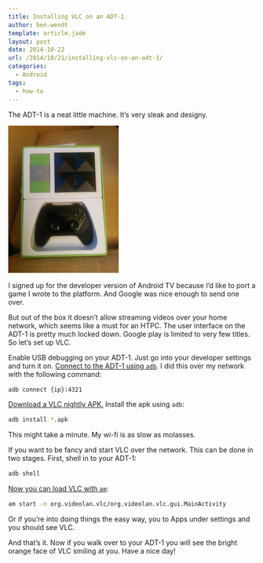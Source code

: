```yaml
---
title: Installing VLC on an ADT-1
author: ben-wendt
template: article.jade
layout: post
date: 2014-10-22
url: /2014/10/21/installing-vlc-on-an-adt-1/
categories:
  - Android
tags:
  - how-to
---
```

The ADT-1 is a neat little machine. It&#8217;s very sleak and designy.

<span class="more"></span>

![adt-1 in box](adt-1.jpg)


I signed up for the developer version of Android TV because I&#8217;d like to port a game I wrote to the platform. And Google was nice enough to send one over.

But out of the box it doesn&#8217;t allow streaming videos over your home network, which seems like a must for an HTPC. The user interface on the ADT-1 is pretty much locked down. Google play is limited to very few titles. So let&#8217;s set up VLC.

Enable USB debugging on your ADT-1. Just go into your developer settings and turn it on.
[Connect to the ADT-1 using `adb`][1]. I did this over my network with the following command: 
```bash
adb connect {ip}:4321
```

[Download a VLC nightly APK.][2]
Install the apk using `adb`: 
```bash
adb install *.apk
```
    
This might take a minute. My wi-fi is as slow as molasses.</li> 
    
If you want to be fancy and start VLC over the network. This can be done in two stages. First, shell in to your ADT-1: 

```bash
adb shell
```
        
[Now you can load VLC with `am`][3]: 
        
```bash
am start -n org.videolan.vlc/org.videolan.vlc.gui.MainActivity
```

        
Or if you&#8217;re into doing things the easy way, you to Apps under settings and you should see VLC.
        
And that&#8217;s it. Now if you walk over to your ADT-1 you will see the bright orange face of VLC smiling at you. Have a nice day!

 [1]: https://developer.android.com/tv/adt-1/index.html#faq
 [2]: http://nightlies.videolan.org/build/android-armv7/
 [3]: https://github.com/mstorsjo/vlc-android/blob/master/Makefile
